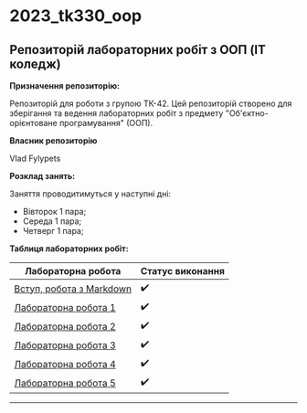 # 2023_tk330_oop
## Репозиторій лабораторних робіт з ООП (IT коледж)
**Призначення репозиторію:**

Репозиторій для роботи з групою ТК-42. Цей репозиторій створено для зберігання та ведення лабораторних робіт з предмету "Об'єктно-орієнтоване програмування" (ООП).

**Власник репозиторію**

Vlad Fylypets

**Розклад занять:**

Заняття проводитимуться у наступні дні:
- Вівторок 1 пара;
- Середа 1 пара;
- Четверг 1 пара;

**Таблиця лабораторних робіт:**

| Лабораторна робота | Статус виконання |
|-------------------------------------------|---------------|
| [Вступ, робота з Markdown](init/README.md)                        |:heavy_check_mark:|
| [Лабораторна робота 1](01_lab/README.md)                          |:heavy_check_mark:|
| [Лабораторна робота 2](2_lab/README.md)                           |:heavy_check_mark:|
| [Лабораторна робота 3](3_lab/README.md)                           |:heavy_check_mark:|
| [Лабораторна робота 4](4_lab/README.md)                           |:heavy_check_mark:|
| [Лабораторна робота 5]()  |:heavy_check_mark:|


---
